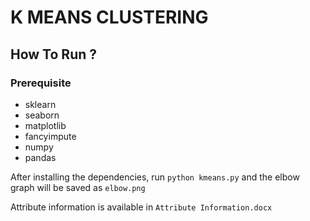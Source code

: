 # K MEANS CLUSTERING

## How To Run ?
### Prerequisite
- sklearn
- seaborn
- matplotlib
- fancyimpute
- numpy
- pandas

After installing the dependencies, run `python kmeans.py` and the elbow graph will be saved as `elbow.png`

Attribute information is available in `Attribute Information.docx`